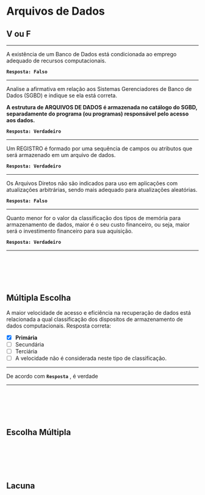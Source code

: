 # Arquivos de Dados

## V ou F
---
A existência de um Banco de Dados está condicionada ao emprego adequado de recursos computacionais.

**```Resposta: Falso```**

---
Analise a afirmativa em relação aos Sistemas Gerenciadores de Banco de Dados (SGBD) e indique se ela está correta. 

**A estrutura de ARQUIVOS DE DADOS é armazenada no catálogo do SGBD, separadamente do programa (ou programas) responsável pelo acesso aos dados.**

**```Resposta: Verdadeiro```**

---

Um REGISTRO é formado por uma sequência de campos ou atributos que será armazenado em um arquivo de dados.
 
**```Resposta: Verdadeiro```**

---

Os Arquivos Diretos não são indicados para uso em aplicações com atualizações arbitrárias, sendo mais adequado para atualizações aleatórias.
 
**```Resposta: Falso```**

---

Quanto menor for o valor da classificação dos tipos de memória para armazenamento de dados, maior é o seu custo financeiro, ou seja, maior será o investimento financeiro para sua aquisição.
 
**```Resposta: Verdadeiro```**

---

<br/>
<br/>
<br/>
<br/>

## Múltipla Escolha

A maior velocidade de acesso e eficiência na recuperação de dados está relacionada a qual classificação dos dispositos de armazenamento de dados computacionais.
Resposta correta:
 
- [x] **Primária**
- [ ] Secundária     
- [ ] Terciária     
- [ ] A velocidade não é considerada neste tipo de classificação.

---

De acordo com **```Resposta```**  , é verdade

---

<br/>
<br/>
<br/>
<br/>

## Escolha Múltipla

<br/>
<br/>
<br/>
<br/>

## Lacuna
